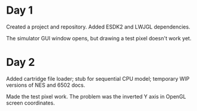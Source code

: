 
# Day 1

Created a project and repository. Added ESDK2 and LWJGL dependencies. 

The simulator GUI window opens, but drawing a test pixel doesn't work yet.

# Day 2

Added cartridge file loader; stub for sequential CPU model; temporary WIP versions of NES and 6502 docs.

Made the test pixel work. The problem was the inverted Y axis in OpenGL screen coordinates.
